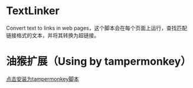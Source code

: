 # TextLinker
Convert text to links in web pages，这个脚本会在每个页面上运行，查找匹配链接格式的文本，并将其转换为超链接。
# 油猴扩展（Using by tampermonkey）
[点击安装为tampermonkey脚本](chrome-extension://dhdgffkkebhmkfjojejmpbldmpobfkfo/ask.html?aid=560ba2a4-cbcc-43de-aef8-d0d8bd1dcc27)
